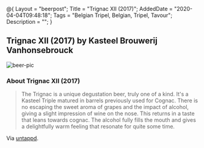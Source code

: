 @{
 Layout = "beerpost";
 Title = "Trignac XII (2017)";
 AddedDate = "2020-04-04T09:48:18";
 Tags = "Belgian Tripel, Belgian, Tripel, Tavour";
 Description = "";
 }
 

## Trignac XII (2017) by Kasteel Brouwerij Vanhonsebrouck

![beer-pic]

### About Trignac XII (2017)

> The Trignac is a unique degustation beer, truly one of a kind. It's a Kasteel Triple matured in barrels previously used for Cognac. There is no escaping the sweet aroma of grapes and the impact of alcohol, giving a slight impression of wine on the nose. This returns in a taste that leans towards cognac. The alcohol fully fills the mouth and gives a delightfully warm feeling that resonate for quite some time.

Via [untappd][untappd-url].

[untappd-url]: <https://untappd.com//b/kasteel-brouwerij-vanhonsebrouck-trignac-xii-2017/2319294>
[beer-pic]: https://jasonpowley.com/assets/img/2020-04-04-trignac-xii-2017.jpeg "Trignac XII (2017) by Kasteel Brouwerij Vanhonsebrouck"
